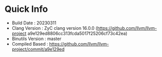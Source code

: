 # Quick Info
* Build Date : 20230311
* Clang Version : ZyC clang version 16.0.0 (https://github.com/llvm/llvm-project a9e129ed8806cc313fcda5017f25206cf73c42ea)
* Binutils Version : master
* Compiled Based : https://github.com/llvm/llvm-project/commit/a9e129ed

